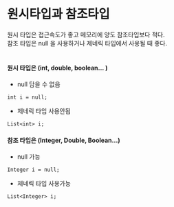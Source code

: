 # 원시타입과 참조타입

원시 타입은 접근속도가 좋고 메모리에 양도 참조타입보다 적다. <br>
참조 타입은 null 을 사용하거나 제네릭 타입에서 사용될 때 좋다. <br>
<br>

#### 원시 타입은 (int, double, boolean... )
- null 담을 수 없음 
```
int i = null; 
```

- 제네릭 타입 사용안됨
```
List<int> i;
```


#### 참조 타입은 (Integer, Double, Boolean...)
- null 가능
```
Integer i = null;
```

- 제네릭 타입 사용가능
```
List<Integer> i;
```
